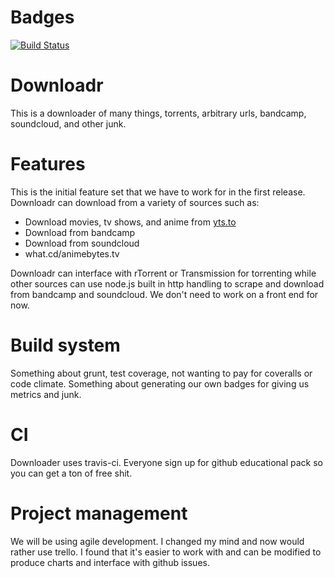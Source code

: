 # Badges
[![Build Status](https://magnum.travis-ci.com/rainbowdash/Downloadr.svg?token=obG7J9zCFsGbkwgiDeJT)](https://magnum.travis-ci.com/rainbowdash/Downloadr)

# Downloadr
This is a downloader of many things, torrents, arbitrary urls, bandcamp,
soundcloud, and other junk.

# Features
This is the initial feature set that we have to work for in the first release.
Downloadr can download from a variety of sources such as:
  * Download movies, tv shows, and anime from [yts.to](http://yts.to)
  * Download from bandcamp
  * Download from soundcloud
  * what.cd/animebytes.tv
  
Downloadr can interface with rTorrent or Transmission for torrenting while other
sources can use node.js built in http handling to scrape and download from
bandcamp and soundcloud. We don't need to work on a front end for now.

# Build system
Something about grunt, test coverage, not wanting to pay for coveralls or
code climate. Something about generating our own badges for giving us
metrics and junk.

# CI
Downloader uses travis-ci. Everyone sign up for github educational pack so
you can get a ton of free shit.

# Project management
We will be using agile development. I changed my mind and now would rather
use trello. I found that it's easier to work with and can be modified to
produce charts and interface with github issues.